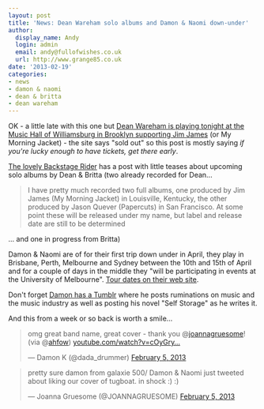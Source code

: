 ```yaml
---
layout: post
title: 'News: Dean Wareham solo albums and Damon & Naomi down-under'
author:
  display_name: Andy
  login: admin
  email: andy@fullofwishes.co.uk
  url: http://www.grange85.co.uk
date: '2013-02-19'
categories:
- news
- damon & naomi
- dean & britta
- dean wareham
---
```

<p>OK - a little late with this one but <a href="http://www.musichallofwilliamsburg.com/event/211383-jim-james-brooklyn">Dean Wareham is playing tonight at the Music Hall of Williamsburg in Brooklyn supporting Jim James</a> (or My Morning Jacket) - the site says "sold out" so this post is mostly saying <em>if you're lucky enough to have tickets, get there early</em>.</p>
<p><a href="http://backstagerider.com/2013/02/18/dean-wareham-britta-phillips-solo/">The lovely Backstage Rider</a> has a post with little teases about upcoming solo albums by Dean & Britta (two already recorded for Dean...</p>
<blockquote><p>I have pretty much recorded two full albums, one produced by Jim James (My Morning Jacket) in Louisville, Kentucky, the other produced by Jason Quever (Papercuts) in San Francisco. At some point these will be released under my name, but label and release date are still to be determined</p></blockquote>
<p>... and one in progress from Britta)</p>
<p>Damon & Naomi are of for their first trip down under in April, they play in Brisbane, Perth, Melbourne and Sydney between the 10th and 15th of April and for a couple of days in the middle they "will be participating in events at the University of Melbourne". <a href="http://damonandnaomi.com/tours/">Tour dates on their web site</a>.</p>
<p>Don't forget <a href="http://internationalsadhits.tumblr.com/">Damon has a Tumblr</a> where he posts ruminations on music and the music industry as well as posting his novel "Self Storage" as he writes it.</p>
<p>And this from a week or so back is worth a smile...</p>
<blockquote class="twitter-tweet"><p>omg great band name, great cover - thank you @<a href="https://twitter.com/joannagruesome">joannagruesome</a>! (via ‏@<a href="https://twitter.com/ahfow">ahfow</a>) <a href="http://t.co/CkiyOOhJ" title="http://www.youtube.com/watch?v=cOyGryktZ-A">youtube.com/watch?v=cOyGry…</a></p>
<p>&mdash; Damon K (@dada_drummer) <a href="https://twitter.com/dada_drummer/status/298875580361879552">February 5, 2013</a></p></blockquote>
<blockquote class="twitter-tweet"><p>pretty sure damon from galaxie 500/ Damon & Naomi just tweeted about liking our cover of tugboat. in shock :) :)</p>
<p>&mdash; Joanna Gruesome (@JOANNAGRUESOME) <a href="https://twitter.com/JOANNAGRUESOME/status/298903728008871936">February 5, 2013</a></p></blockquote>
